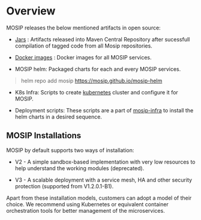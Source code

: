 # Overview

MOSIP releases the below mentioned artifacts in open source:

* [Jars](https://repo1.maven.org/maven2/io/mosip/) : Artifacts released into Maven Central Repository after sucessfull compilation of tagged code from all Mosip repositories.

* [Docker images](https://hub.docker.com/search?q=mosipid) : Docker images for all MOSIP services.

* MOSIP helm: Packaged charts for each and every MOSIP services. 

> helm repo add mosip https://mosip.github.io/mosip-helm

* K8s Infra: Scripts to create [kubernetes](https://kubernetes.io/) cluster and configure it for MOSIP.

* Deployment scripts: These scripts are a part of [mosip-infra](https://github.com/mosip/mosip-infra) to install the helm charts in a desired sequence.

## MOSIP Installations

MOSIP by default supports two ways of installation:

* V2 - A simple sandbox-based implementation with very low resources to help understand the working modules (deprecated).

* V3  - A scalable deployment with a service mesh, HA and other security protection (supported from V1.2.0.1-B1).

Apart from these installation models, customers can adopt a model of their choice. We recommend using Kubernetes or equivalent container orchestration tools for better management of the microservices. 

